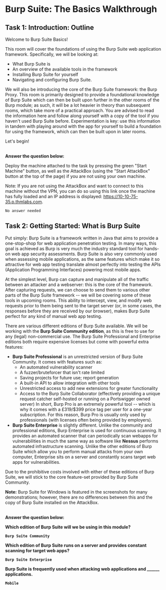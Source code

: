 <h1>Burp Suite: The Basics Walkthrough</h1>

<h2>Task 1: Introduction: Outline</h2>

Welcome to Burp Suite Basics!

This room will cover the foundations of using the Burp Suite web application framework.
Specifically, we will be looking at:

- What Burp Suite is
- An overview of the available tools in the framework
- Installing Burp Suite for yourself
- Navigating and configuring Burp Suite.

We will also be introducing the core of the Burp Suite framework: the Burp Proxy. This room is primarily designed to provide a foundational knowledge of Burp Suite which can then be built upon further in the other rooms of the Burp module; as such, it will be a lot heavier in theory than subsequent rooms, which take more of a practical approach. You are advised to read the information here and follow along yourself with a copy of the tool if you haven't used Burp Suite before. Experimentation is key: use this information in tandem with playing around with the app for yourself to build a foundation for using the framework, which can then be built upon in later rooms.

Let's begin!
<br />
<br />

<b>Answer the question below:</b>

Deploy the machine attached to the task by pressing the green "Start Machine" button, as well as the AttackBox (using the "Start AttackBox" button at the top of the page) if you are not using your own machine.

Note: If you are not using the AttackBox and want to connect to this machine without the VPN, you can do so using this link once the machine has fully loaded and an IP address is displayed: https://10-10-75-35.p.thmlabs.com.

    No answer needed

<h2>Task 2: Getting Started: What is Burp Suite</h2>

</p>

Put simply: Burp Suite is a framework written in Java that aims to provide a one-stop-shop for web application penetration testing. In many ways, this goal is achieved as Burp is very much the industry standard tool for hands-on web app security assessments. Burp Suite is also very commonly used when assessing mobile applications, as the same features which make it so attractive for web app testing translate almost perfectly into testing the APIs (Application Programming Interfaces) powering most mobile apps.

At the simplest level, Burp can capture and manipulate all of the traffic between an attacker and a webserver: this is the core of the framework. After capturing requests, we can choose to send them to various other parts of the Burp Suite framework -- we will be covering some of these tools in upcoming rooms. This ability to intercept, view, and modify web requests prior to them being sent to the target server (or, in some cases, the responses before they are received by our browser), makes Burp Suite perfect for any kind of manual web app testing.

There are various different editions of Burp Suite available. We will be working with the <b>Burp Suite Community edition</b>, as this is free to use for any (legal) non-commercial use. The Burp Suite Professional and Enterprise editions both require expensive licenses but come with powerful extra features:

- <b>Burp Suite Professional</b> is an unrestricted version of Burp Suite Community. It comes with features such as:
    - An automated vulnerability scanner
    - A fuzzer/bruteforcer that isn't rate limited
    - Saving projects for future use; report generation
    - A built-in API to allow integration with other tools
    - Unrestricted access to add new extensions for greater functionality
    - Access to the Burp Suite Collaborator (effectively providing a unique request catcher self-hosted or running on a Portswigger owned server)
In short, Burp Pro is an extremely powerful tool -- which is why it comes with a £319/$399 price tag per user for a one-year subscription. For this reason, Burp Pro is usually only used by professionals (with licenses often being provided by employers).
- <b>Burp Suite Enterprise</b> is slightly different. Unlike the community and professional editions, Burp Enterprise is used for continuous scanning. It provides an automated scanner that can periodically scan webapps for vulnerabilities in much the same way as software like <b>Nessus</b> performs  automated infrastructure scanning. Unlike the other editions of Burp Suite which allow you to perform manual attacks from your own computer, Enterprise sits on a server and constantly scans target web apps for vulnerabilities.

Due to the prohibitive costs involved with either of these editions of Burp Suite, we will stick to the core feature-set provided by Burp Suite Community.

<b>Note:</b> Burp Suite for Windows is featured in the screenshots for many demonstrations; however, there are no differences between this and the copy of Burp Suite installed on the AttackBox.
<br />
<br />

<b>Answer the question below:</b>
    
<b>Which edition of Burp Suite will we be using in this module?<b>
    
    Burp Suite Community
    
<b>Which edition of Burp Suite runs on a server and provides constant scanning for target web apps?<b>
    
    Burp Suite Enterprise
    
<b>Burp Suite is frequently used when attacking web applications and ______ applications.<b>
    
    Mobile
